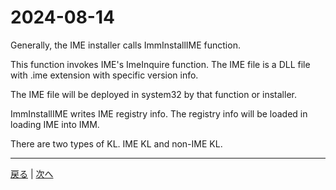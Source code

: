# 2024-08-14

Generally, the IME installer calls ImmInstallIME function.

This function invokes IME's ImeInquire function. The IME file is a DLL file with .ime extension with specific version info.

The IME file will be deployed in system32 by that function or installer.

ImmInstallIME writes IME registry info. The registry info will be loaded in loading IME into IMM.

There are two types of KL. IME KL and non-IME KL.

---

[戻る](2023-06-04.md) | [次へ](2024-08-14.md)
